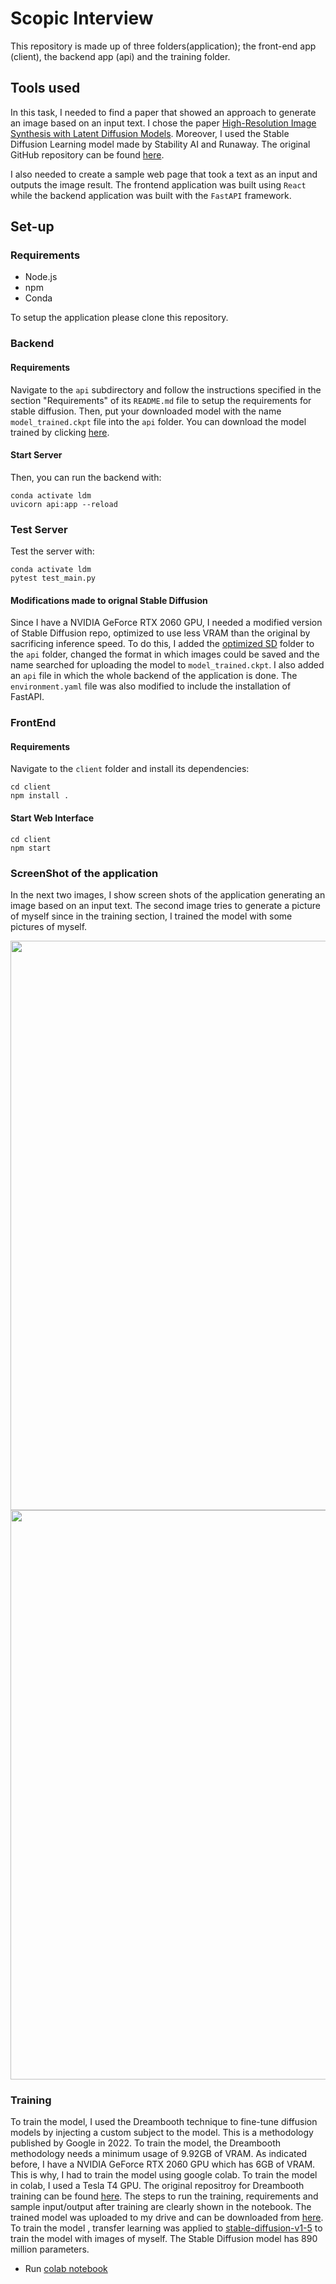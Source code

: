 # Scopic Interview

This repository is made up of three folders(application); the front-end app (client), the backend app (api) and the training folder.

## Tools used

In this task, I needed to find a paper that showed an approach to generate an image based on an input text. I chose the paper [High-Resolution Image Synthesis with Latent Diffusion Models](https://arxiv.org/abs/2112.10752). Moreover, I used the Stable Diffusion Learning model made by Stability AI and Runaway. The original GitHub repository can be found [here](https://github.com/CompVis/stable-diffusion).

I also needed to create a sample web page that took a text as an input and outputs the image result. The frontend application was built using `React` while the backend application was built with the `FastAPI` framework. 


## Set-up

### Requirements
* Node.js
* npm
* Conda

To setup the application please clone this repository.

### Backend

#### Requirements
Navigate to the `api` subdirectory and follow the instructions specified in the section "Requirements" of its `README.md` file to setup the requirements for stable diffusion. Then, put your downloaded model with the name `model_trained.ckpt` file into the `api` folder. You can download the model trained by clicking [here](https://drive.google.com/file/d/1Tw_G7rTGw3I8aRwX-v0V-cqfwmzlee84/view?usp=sharing).

#### Start Server

Then, you can run the backend with:
    
    conda activate ldm
    uvicorn api:app --reload
    
### Test Server

Test the server with:
    
    conda activate ldm
    pytest test_main.py

#### Modifications made to orignal Stable Diffusion

Since I have a NVIDIA GeForce RTX 2060 GPU, I needed a modified version of Stable Diffusion repo, optimized to use less VRAM than the original by sacrificing inference speed. To do this, I added the [optimized SD](https://github.com/basujindal/stable-diffusion/tree/main/optimizedSD) folder to the `api` folder, changed the format in which images could be saved and the name searched for uploading the model to `model_trained.ckpt`. I also added an `api` file in which the whole backend of the application is done. The `environment.yaml` file was also modified to include the installation of FastAPI.

### FrontEnd

#### Requirements
Navigate to the `client` folder and install its dependencies:
    
    cd client
    npm install .

#### Start Web Interface

    cd client
    npm start

### ScreenShot of the application

In the next two images, I show screen shots of the application generating an image based on an input text. The second image tries to generate a picture of myself since in the training section, I trained the model with some pictures of myself. 

<img src="https://drive.google.com/uc?export=view&id=1JNg5J-ScoCl-2BBCretX2HD_9MeadyJX" width="675" height="911">

<img src="https://drive.google.com/uc?export=view&id=1tihMG4xc1nai5UloUcRWEvxh3p9hr0YR" width="675" height="911">

### Training 

To train the model, I used the Dreambooth technique to fine-tune diffusion models by injecting a custom subject to the model. This is a methodology published by Google in 2022. To train the model, the Dreambooth methodology needs a minimum usage of 9.92GB of VRAM. As indicated before, I have a NVIDIA GeForce RTX 2060 GPU which has 6GB of VRAM. This is why, I had to train the model using google colab. To train the model in colab, I used a Tesla T4 GPU. The original repositroy for Dreambooth training can be found [here](https://github.com/ShivamShrirao/diffusers/tree/main/examples/dreambooth). The steps to run the training, requirements and sample input/output after training are clearly shown in the notebook. The trained model was uploaded to my drive and can be downloaded from [here](https://drive.google.com/file/d/1Tw_G7rTGw3I8aRwX-v0V-cqfwmzlee84/view?usp=sharing). To train the model , transfer learning was applied to [stable-diffusion-v1-5](https://huggingface.co/runwayml/stable-diffusion-v1-5) to train the model with images of myself. The Stable Diffusion model has 890 million parameters.

- Run [colab notebook](https://colab.research.google.com/drive/15RoZt_6Mo0NFB1QWQ5yLu-dev-axj8eY#scrollTo=K6xoHWSsbcS3)
